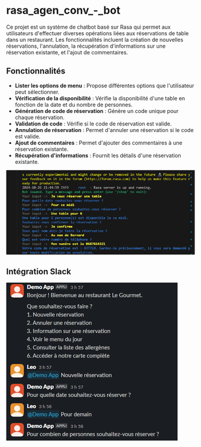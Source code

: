 ﻿# rasa_agen_conv_-_bot

Ce projet est un système de chatbot basé sur Rasa qui permet aux utilisateurs d'effectuer diverses opérations liées aux réservations de table dans un restaurant. Les fonctionnalités incluent la création de nouvelles réservations, l'annulation, la récupération d'informations sur une réservation existante, et l'ajout de commentaires.

## Fonctionnalités

- **Lister les options de menu** : Propose différentes options que l'utilisateur peut sélectionner.
- **Vérification de la disponibilité** : Vérifie la disponibilité d'une table en fonction de la date et du nombre de personnes.
- **Génération de code de réservation** : Génère un code unique pour chaque réservation.
- **Validation de code** : Vérifie si le code de réservation est valide.
- **Annulation de réservation** : Permet d'annuler une réservation si le code est valide.
- **Ajout de commentaires** : Permet d'ajouter des commentaires à une réservation existante.
- **Récupération d'informations** : Fournit les détails d'une réservation existante.

![Description](TestOK.png)

## Intégration Slack

![Description](TestSlackOK.png)

